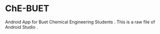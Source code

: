 # ChE-BUET
Android App for Buet Chemical Engineering Students .
This is a raw file of Android Studio .
